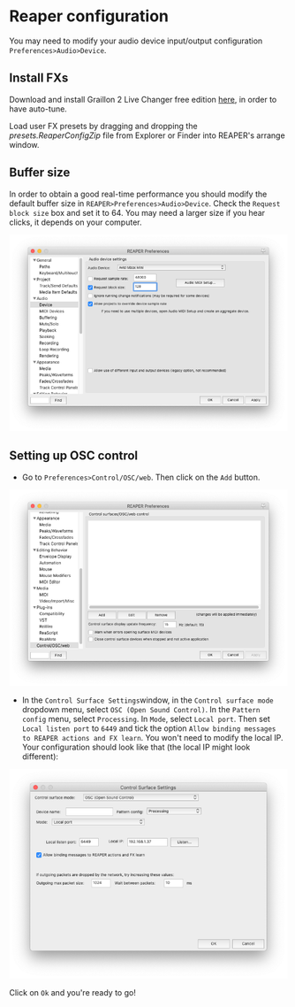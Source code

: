 # Reaper configuration 
You may need to modify your audio device input/output configuration `Preferences>Audio>Device`.

## Install FXs
Download and install Graillon 2 Live Changer free edition [here](https://www.auburnsounds.com/products/Graillon.html), in order to have auto-tune.

Load user FX presets by dragging and dropping the *presets.ReaperConfigZip* file from Explorer or Finder into REAPER's arrange window.

## Buffer size
In order to obtain a good real-time performance you should modify the default buffer size in `REAPER>Preferences>Audio>Device`. Check the `Request block size` box and set it to 64. You may need a larger size if you hear clicks, it depends on your computer.
<div style="text-align:center"><img src="./.bin/buffer.png"/></div>

## Setting up OSC control 
* Go to `Preferences>Control/OSC/web`. Then click on the `Add` button.
<div style="text-align:center"><img src="./.bin/reaper_preferences.png"/></div>

* In the `Control Surface Settings`window, in the `Control surface mode` dropdown menu, select `OSC (Open Sound Control)`. In the `Pattern config` menu, select `Processing`. In `Mode`, select `Local port`. Then set `Local listen port` to `6449` and tick the option `Allow binding messages to REAPER actions and FX learn`. You won't need to modify the local IP. Your configuration should look like that (the local IP might look different):

<div style="text-align:center"><img src="./.bin/control_surface_settings.png"/></div>

Click on `Ok` and you're ready to go!
